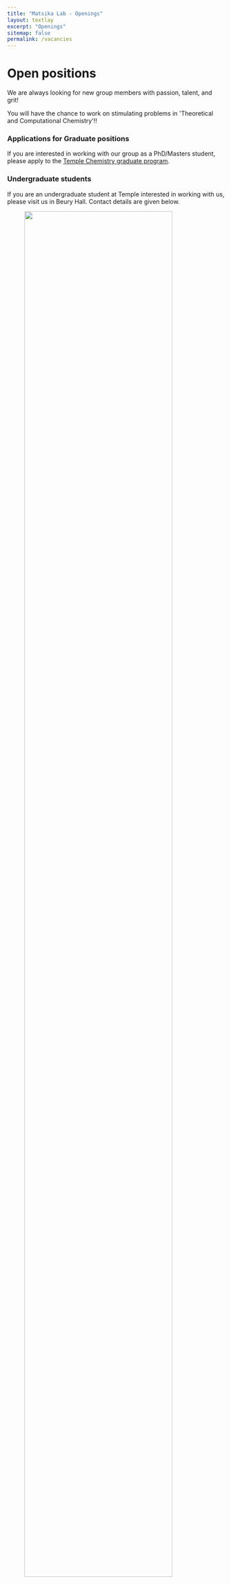 ```yaml
---
title: "Matsika Lab - Openings"
layout: textlay
excerpt: "Openings"
sitemap: false
permalink: /vacancies
---
```


# Open positions

We are always looking for new group members with passion, talent, and grit!

You will have the chance to work on stimulating problems in 'Theoretical and Computational Chemistry'!!

<!-- <b> Current open positions </b>
<p>[Postdoc position available]({{ site.baseurl }}/downloads/Postdoctoral_position_available2023.docx)</p>. -->

<!--### Current open positions

You find the current job openings here:
[Opening 1]({{ site.baseurl }}/downloads/GeneralPostdoc_2019_v01.pdf),
[Opening 2]({{ site.baseurl }}/downloads/PPMS_PhD_2019_v01.pdf).

It might be interesting to look at some past job advertisements. While the projects keep changing, the themes are still roughly the same. You can download them [here]({{ site.baseurl }}/downloads/PD.pdf), [here]({{ site.baseurl }}/downloads/PHD1.pdf), or [here]({{ site.baseurl }}/downloads/PHD2.pdf).-->

### Applications for Graduate positions
If you are interested in working with our group as a PhD/Masters student, please apply to the [Temple Chemistry graduate program](https://chem.cst.temple.edu/apply.html).

### Undergraduate students
If you are an undergraduate student at Temple interested in working with us, please visit us in Beury Hall. Contact details are given below.


<figure>
<img src="{{ site.url }}{{ site.baseurl }}/images/picpic/Gallery/templeowl.jpg" width="90%">
</figure>
